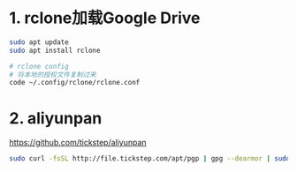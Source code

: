 # 1. rclone加载Google Drive

```bash
sudo apt update 
sudo apt install rclone
```

```bash
# rclone config
# 将本地的授权文件复制过来
code ~/.config/rclone/rclone.conf
```


# 2. aliyunpan

<https://github.com/tickstep/aliyunpan>

```bash
sudo curl -fsSL http://file.tickstep.com/apt/pgp | gpg --dearmor | sudo tee /etc/apt/trusted.gpg.d/tickstep-packages-archive-keyring.gpg > /dev/null && echo "deb [signed-by=/etc/apt/trusted.gpg.d/tickstep-packages-archive-keyring.gpg arch=amd64,arm64] http://file.tickstep.com/apt aliyunpan main" | sudo tee /etc/apt/sources.list.d/tickstep-aliyunpan.list > /dev/null && sudo apt-get update && sudo apt-get install -y aliyunpan
```
